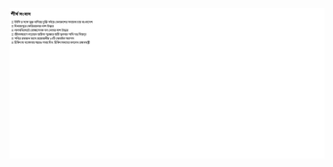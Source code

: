 ![all text](https://github.com/sobuz80/set-drag-and-drop-serial-index-/blob/main/db/FireShot%20Capture%20034%20-%20Your%20Application%20-%20127.0.0.1.png)
